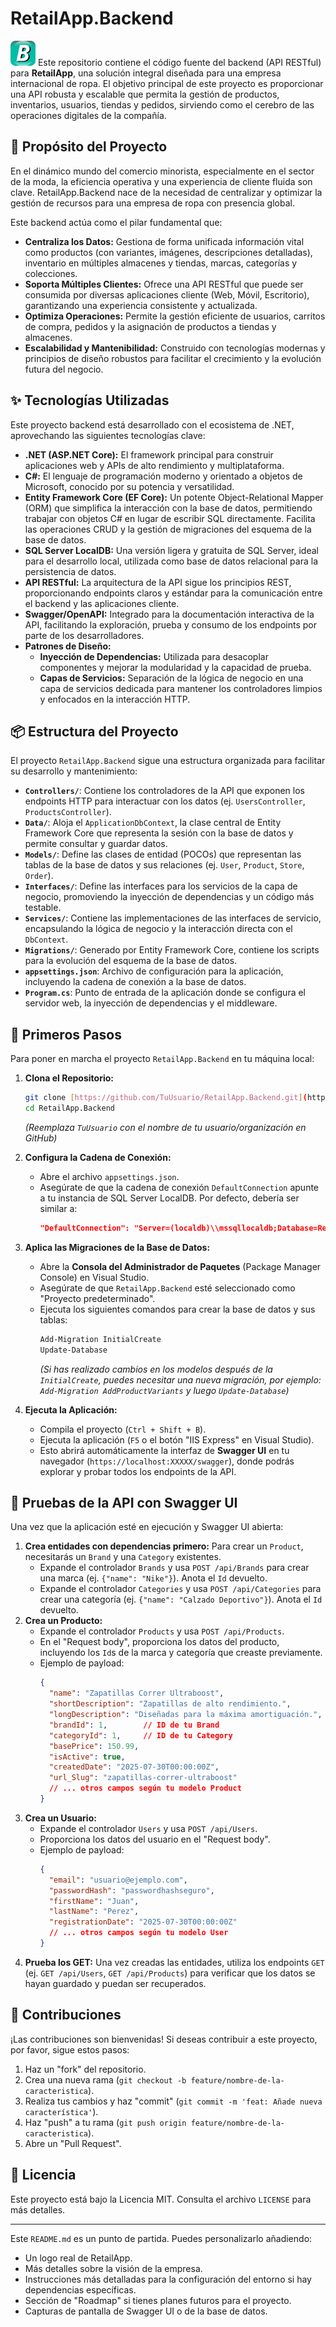 # RetailApp.Backend
![Logo de RetailApp - Espacio para tu logo](https://github.com/jherraizsoler/RetailApp.Backend/blob/master/Logo%20Backend.png)
Este repositorio contiene el código fuente del backend (API RESTful) para **RetailApp**, una solución integral diseñada para una empresa internacional de ropa. El objetivo principal de este proyecto es proporcionar una API robusta y escalable que permita la gestión de productos, inventarios, usuarios, tiendas y pedidos, sirviendo como el cerebro de las operaciones digitales de la compañía.

## 🚀 Propósito del Proyecto

En el dinámico mundo del comercio minorista, especialmente en el sector de la moda, la eficiencia operativa y una experiencia de cliente fluida son clave. RetailApp.Backend nace de la necesidad de centralizar y optimizar la gestión de recursos para una empresa de ropa con presencia global.

Este backend actúa como el pilar fundamental que:
* **Centraliza los Datos:** Gestiona de forma unificada información vital como productos (con variantes, imágenes, descripciones detalladas), inventario en múltiples almacenes y tiendas, marcas, categorías y colecciones.
* **Soporta Múltiples Clientes:** Ofrece una API RESTful que puede ser consumida por diversas aplicaciones cliente (Web, Móvil, Escritorio), garantizando una experiencia consistente y actualizada.
* **Optimiza Operaciones:** Permite la gestión eficiente de usuarios, carritos de compra, pedidos y la asignación de productos a tiendas y almacenes.
* **Escalabilidad y Mantenibilidad:** Construido con tecnologías modernas y principios de diseño robustos para facilitar el crecimiento y la evolución futura del negocio.

## ✨ Tecnologías Utilizadas

Este proyecto backend está desarrollado con el ecosistema de .NET, aprovechando las siguientes tecnologías clave:

* **.NET (ASP.NET Core):** El framework principal para construir aplicaciones web y APIs de alto rendimiento y multiplataforma.
* **C#:** El lenguaje de programación moderno y orientado a objetos de Microsoft, conocido por su potencia y versatilidad.
* **Entity Framework Core (EF Core):** Un potente Object-Relational Mapper (ORM) que simplifica la interacción con la base de datos, permitiendo trabajar con objetos C# en lugar de escribir SQL directamente. Facilita las operaciones CRUD y la gestión de migraciones del esquema de la base de datos.
* **SQL Server LocalDB:** Una versión ligera y gratuita de SQL Server, ideal para el desarrollo local, utilizada como base de datos relacional para la persistencia de datos.
* **API RESTful:** La arquitectura de la API sigue los principios REST, proporcionando endpoints claros y estándar para la comunicación entre el backend y las aplicaciones cliente.
* **Swagger/OpenAPI:** Integrado para la documentación interactiva de la API, facilitando la exploración, prueba y consumo de los endpoints por parte de los desarrolladores.
* **Patrones de Diseño:**
    * **Inyección de Dependencias:** Utilizada para desacoplar componentes y mejorar la modularidad y la capacidad de prueba.
    * **Capas de Servicios:** Separación de la lógica de negocio en una capa de servicios dedicada para mantener los controladores limpios y enfocados en la interacción HTTP.

## 📦 Estructura del Proyecto

El proyecto `RetailApp.Backend` sigue una estructura organizada para facilitar su desarrollo y mantenimiento:

* **`Controllers/`**: Contiene los controladores de la API que exponen los endpoints HTTP para interactuar con los datos (ej. `UsersController`, `ProductsController`).
* **`Data/`**: Aloja el `ApplicationDbContext`, la clase central de Entity Framework Core que representa la sesión con la base de datos y permite consultar y guardar datos.
* **`Models/`**: Define las clases de entidad (POCOs) que representan las tablas de la base de datos y sus relaciones (ej. `User`, `Product`, `Store`, `Order`).
* **`Interfaces/`**: Define las interfaces para los servicios de la capa de negocio, promoviendo la inyección de dependencias y un código más testable.
* **`Services/`**: Contiene las implementaciones de las interfaces de servicio, encapsulando la lógica de negocio y la interacción directa con el `DbContext`.
* **`Migrations/`**: Generado por Entity Framework Core, contiene los scripts para la evolución del esquema de la base de datos.
* **`appsettings.json`**: Archivo de configuración para la aplicación, incluyendo la cadena de conexión a la base de datos.
* **`Program.cs`**: Punto de entrada de la aplicación donde se configura el servidor web, la inyección de dependencias y el middleware.

## 🚀 Primeros Pasos

Para poner en marcha el proyecto `RetailApp.Backend` en tu máquina local:

1.  **Clona el Repositorio:**
    ```bash
    git clone [https://github.com/TuUsuario/RetailApp.Backend.git](https://github.com/TuUsuario/RetailApp.Backend.git)
    cd RetailApp.Backend
    ```
    *(Reemplaza `TuUsuario` con el nombre de tu usuario/organización en GitHub)*

2.  **Configura la Cadena de Conexión:**
    * Abre el archivo `appsettings.json`.
    * Asegúrate de que la cadena de conexión `DefaultConnection` apunte a tu instancia de SQL Server LocalDB. Por defecto, debería ser similar a:
        ```json
        "DefaultConnection": "Server=(localdb)\\mssqllocaldb;Database=RetailAppDB;Trusted_Connection=True;MultipleActiveResultSets=true;TrustServerCertificate=True"
        ```

3.  **Aplica las Migraciones de la Base de Datos:**
    * Abre la **Consola del Administrador de Paquetes** (Package Manager Console) en Visual Studio.
    * Asegúrate de que `RetailApp.Backend` esté seleccionado como "Proyecto predeterminado".
    * Ejecuta los siguientes comandos para crear la base de datos y sus tablas:
        ```powershell
        Add-Migration InitialCreate
        Update-Database
        ```
        *(Si has realizado cambios en los modelos después de la `InitialCreate`, puedes necesitar una nueva migración, por ejemplo: `Add-Migration AddProductVariants` y luego `Update-Database`)*

4.  **Ejecuta la Aplicación:**
    * Compila el proyecto (`Ctrl + Shift + B`).
    * Ejecuta la aplicación (`F5` o el botón "IIS Express" en Visual Studio).
    * Esto abrirá automáticamente la interfaz de **Swagger UI** en tu navegador (`https://localhost:XXXXX/swagger`), donde podrás explorar y probar todos los endpoints de la API.

## 🧪 Pruebas de la API con Swagger UI

Una vez que la aplicación esté en ejecución y Swagger UI abierta:

1.  **Crea entidades con dependencias primero:** Para crear un `Product`, necesitarás un `Brand` y una `Category` existentes.
    * Expande el controlador `Brands` y usa `POST /api/Brands` para crear una marca (ej. `{"name": "Nike"}`). Anota el `Id` devuelto.
    * Expande el controlador `Categories` y usa `POST /api/Categories` para crear una categoría (ej. `{"name": "Calzado Deportivo"}`). Anota el `Id` devuelto.
2.  **Crea un Producto:**
    * Expande el controlador `Products` y usa `POST /api/Products`.
    * En el "Request body", proporciona los datos del producto, incluyendo los `Id`s de la marca y categoría que creaste previamente.
    * Ejemplo de payload:
        ```json
        {
          "name": "Zapatillas Correr Ultraboost",
          "shortDescription": "Zapatillas de alto rendimiento.",
          "longDescription": "Diseñadas para la máxima amortiguación.",
          "brandId": 1,        // ID de tu Brand
          "categoryId": 1,     // ID de tu Category
          "basePrice": 150.99,
          "isActive": true,
          "createdDate": "2025-07-30T00:00:00Z",
          "url_Slug": "zapatillas-correr-ultraboost"
          // ... otros campos según tu modelo Product
        }
        ```
3.  **Crea un Usuario:**
    * Expande el controlador `Users` y usa `POST /api/Users`.
    * Proporciona los datos del usuario en el "Request body".
    * Ejemplo de payload:
        ```json
        {
          "email": "usuario@ejemplo.com",
          "passwordHash": "passwordhashseguro",
          "firstName": "Juan",
          "lastName": "Perez",
          "registrationDate": "2025-07-30T00:00:00Z"
          // ... otros campos según tu modelo User
        }
        ```
4.  **Prueba los GET:** Una vez creadas las entidades, utiliza los endpoints `GET` (ej. `GET /api/Users`, `GET /api/Products`) para verificar que los datos se hayan guardado y puedan ser recuperados.

## 🤝 Contribuciones

¡Las contribuciones son bienvenidas! Si deseas contribuir a este proyecto, por favor, sigue estos pasos:

1.  Haz un "fork" del repositorio.
2.  Crea una nueva rama (`git checkout -b feature/nombre-de-la-caracteristica`).
3.  Realiza tus cambios y haz "commit" (`git commit -m 'feat: Añade nueva característica'`).
4.  Haz "push" a tu rama (`git push origin feature/nombre-de-la-caracteristica`).
5.  Abre un "Pull Request".

## 📄 Licencia

Este proyecto está bajo la Licencia MIT. Consulta el archivo `LICENSE` para más detalles.

---

Este `README.md` es un punto de partida. Puedes personalizarlo añadiendo:
* Un logo real de RetailApp.
* Más detalles sobre la visión de la empresa.
* Instrucciones más detalladas para la configuración del entorno si hay dependencias específicas.
* Sección de "Roadmap" si tienes planes futuros para el proyecto.
* Capturas de pantalla de Swagger UI o de la base de datos.

